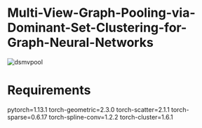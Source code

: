 # Multi-View-Graph-Pooling-via-Dominant-Set-Clustering-for-Graph-Neural-Networks
![dsmvpool](https://github.com/waqar12868/Multi-View-Graph-Pooling-via-Dominant-Set-Clustering-for-Graph-Neural-Networks/assets/83303498/60b15316-0d74-49f3-87fd-87197dca248f)

 
# Requirements
pytorch=1.13.1
torch-geometric=2.3.0
torch-scatter=2.1.1
torch-sparse=0.6.17
torch-spline-conv=1.2.2
torch-cluster=1.6.1
